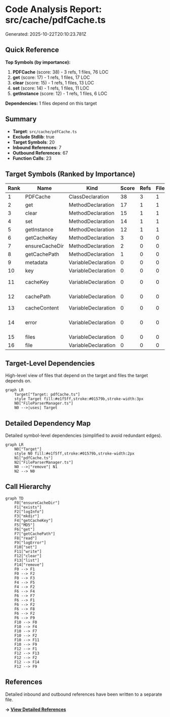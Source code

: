 # Code Analysis Report: src/cache/pdfCache.ts

Generated: 2025-10-22T20:10:23.781Z

## Quick Reference

**Top Symbols (by importance):**

1. **PDFCache** (score: 38) - 3 refs, 1 files, 76 LOC
2. **get** (score: 17) - 1 refs, 1 files, 17 LOC
3. **clear** (score: 15) - 1 refs, 1 files, 13 LOC
4. **set** (score: 14) - 1 refs, 1 files, 11 LOC
5. **getInstance** (score: 12) - 1 refs, 1 files, 6 LOC

**Dependencies:** 1 files depend on this target

## Summary

- **Target**: `src/cache/pdfCache.ts`
- **Exclude Stdlib**: true
- **Target Symbols**: 20
- **Inbound References**: 7
- **Outbound References**: 67
- **Function Calls**: 23

## Target Symbols (Ranked by Importance)

| Rank | Name           | Kind                | Score | Refs | Files | LOC | Locations                                                                    |
| ---- | -------------- | ------------------- | ----- | ---- | ----- | --- | ---------------------------------------------------------------------------- |
| 1    | PDFCache       | ClassDeclaration    | 38    | 3    | 1     | 76  | src/cache/pdfCache.ts:6                                                      |
| 2    | get            | MethodDeclaration   | 17    | 1    | 1     | 17  | src/cache/pdfCache.ts:38                                                     |
| 3    | clear          | MethodDeclaration   | 15    | 1    | 1     | 13  | src/cache/pdfCache.ts:68                                                     |
| 4    | set            | MethodDeclaration   | 14    | 1    | 1     | 11  | src/cache/pdfCache.ts:56                                                     |
| 5    | getInstance    | MethodDeclaration   | 12    | 1    | 1     | 6   | src/cache/pdfCache.ts:12                                                     |
| 6    | getCacheKey    | MethodDeclaration   | 3     | 0    | 0     | 7   | src/cache/pdfCache.ts:26                                                     |
| 7    | ensureCacheDir | MethodDeclaration   | 2     | 0    | 0     | 6   | src/cache/pdfCache.ts:19                                                     |
| 8    | getCachePath   | MethodDeclaration   | 1     | 0    | 0     | 3   | src/cache/pdfCache.ts:34                                                     |
| 9    | metadata       | VariableDeclaration | 0     | 0    | 0     | 1   | src/cache/pdfCache.ts:28                                                     |
| 10   | key            | VariableDeclaration | 0     | 0    | 0     | 1   | src/cache/pdfCache.ts:29                                                     |
| 11   | cacheKey       | VariableDeclaration | 0     | 0    | 0     | 1   | src/cache/pdfCache.ts:40, src/cache/pdfCache.ts:59                           |
| 12   | cachePath      | VariableDeclaration | 0     | 0    | 0     | 1   | src/cache/pdfCache.ts:41, src/cache/pdfCache.ts:60                           |
| 13   | cacheContent   | VariableDeclaration | 0     | 0    | 0     | 1   | src/cache/pdfCache.ts:45                                                     |
| 14   | error          | VariableDeclaration | 0     | 0    | 0     | 1   | src/cache/pdfCache.ts:50, src/cache/pdfCache.ts:63, src/cache/pdfCache.ts:77 |
| 15   | files          | VariableDeclaration | 0     | 0    | 0     | 1   | src/cache/pdfCache.ts:71                                                     |
| 16   | file           | VariableDeclaration | 0     | 0    | 0     | 1   | src/cache/pdfCache.ts:73                                                     |

## Target-Level Dependencies

High-level view of files that depend on the target and files the target depends on.

```mermaid
graph LR
    Target["Target: pdfCache.ts"]
    style Target fill:#e1f5ff,stroke:#01579b,stroke-width:3px
    N0["FileParserManager.ts"]
    N0 -->|uses| Target
```

## Detailed Dependency Map

Detailed symbol-level dependencies (simplified to avoid redundant edges).

```mermaid
graph LR
    N0["Target"]
    style N0 fill:#e1f5ff,stroke:#01579b,stroke-width:2px
    N1["pdfCache.ts"]
    N2["FileParserManager.ts"]
    N0 -->|"remove"| N1
    N2 --> N0
```

## Call Hierarchy

```mermaid
graph TD
    F0["ensureCacheDir"]
    F1["exists"]
    F2["logInfo"]
    F3["mkdir"]
    F4["getCacheKey"]
    F5["MD5"]
    F6["get"]
    F7["getCachePath"]
    F8["read"]
    F9["logError"]
    F10["set"]
    F11["write"]
    F12["clear"]
    F13["list"]
    F14["remove"]
    F0 --> F1
    F0 --> F2
    F0 --> F3
    F4 --> F5
    F4 --> F2
    F6 --> F4
    F6 --> F7
    F6 --> F1
    F6 --> F2
    F6 --> F8
    F6 --> F2
    F6 --> F9
    F10 --> F0
    F10 --> F4
    F10 --> F7
    F10 --> F2
    F10 --> F11
    F10 --> F9
    F12 --> F1
    F12 --> F13
    F12 --> F2
    F12 --> F14
    F12 --> F9
```

## References

Detailed inbound and outbound references have been written to a separate file.

**→ [View Detailed References](prompt-pdfCache-references.md)**
